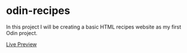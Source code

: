 # odin-recipes

In this project I will be creating a basic HTML recipes website as my first Odin project.

<a href='https://triniluke.github.io/odin-recipes/'>Live Preview</a>
